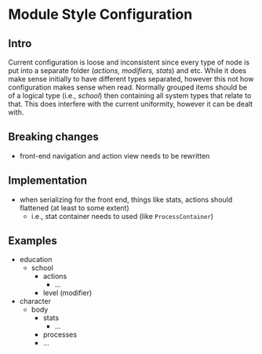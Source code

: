 # Module Style Configuration

## Intro
Current configuration is loose and inconsistent since every type of node is put into a separate folder (*actions, modifiers, stats*) and etc. While it does make sense initially to have different types separated, however this not how configuration makes sense when read.
Normally grouped items should be of a logical type (i.e., *school*) then containing all system types that relate to that. This does interfere with the current uniformity, however it can be dealt with.

## Breaking changes
- front-end navigation and action view needs to be rewritten

## Implementation
- when serializing for the front end, things like stats, actions should flattened (at least to some extent)
  - i.e., stat container needs to used (like `ProcessContainer`)

## Examples
- education
  - school
    - actions
      - ...
    - level (modifier)
- character
  - body
    - stats
      - ...
    - processes
     - ...